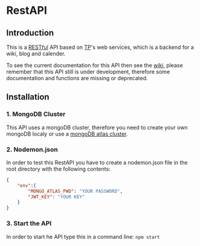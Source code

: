
# RestAPI
## Introduction
This is a [RESTful](https://en.wikipedia.org/wiki/Representational_state_transfer) API based on [TP](https://github.com/Shrimpis/TP)'s web services, which is a backend for a wiki, blog and calender. 

To see the current documentation for this API then see the [wiki](https://github.com/EddieGustafsson/RestAPI/wiki), please remember that this API still is under development, therefore some documentation and functions are missing or deprecated.

## Installation
### 1. MongoDB Cluster
This API uses a mongoDB cluster, therefore you need to create your own mongoDB localy or use a [mongoDB atlas cluster](https://www.mongodb.com/download-center).

### 2. Nodemon.json
In order to test this RestAPI you have to create a nodemon.json file in the root directory with the following contents:

```json
{
    "env":{
        "MONGO_ATLAS_PWD": "YOUR PASSWORD",
        "JWT_KEY": "YOUR KEY"
    }
}
```

### 3. Start the API
In order to start he API type this in a command line:
```npm start```
